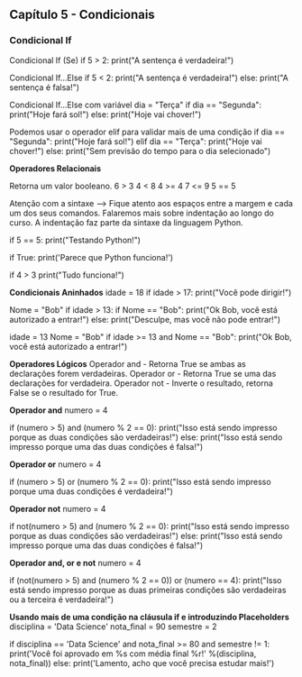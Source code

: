 ## Capítulo 5 - Condicionais

### Condicional If

Condicional If (Se)
if 5 > 2:
    print("A sentença é verdadeira!")

Condicional If...Else
if 5 < 2:
    print("A sentença é verdadeira!")
else:
    print("A sentença é falsa!")

Condicional If...Else com variável
dia = "Terça"
if dia == "Segunda":
    print("Hoje fará sol!")
else:
    print("Hoje vai chover!")    

Podemos usar o operador elif para validar mais de uma condição
if dia == "Segunda":
    print("Hoje fará sol!")
elif dia == "Terça":
    print("Hoje vai chover!")
else:
    print("Sem previsão do tempo para o dia selecionado")   

**Operadores Relacionais**

Retorna um valor booleano.
6 > 3
4 < 8
4 >= 4
7 <= 9
5 == 5

Atenção com a sintaxe
--> Fique atento aos espaços entre a margem e cada um dos seus comandos. Falaremos mais sobre indentação ao longo do curso. A indentação faz parte da sintaxe da linguagem Python.

if 5 == 5:
    print("Testando Python!")

if True:
    print('Parece que Python funciona!')


if 4 > 3
    print("Tudo funciona!")


**Condicionais Aninhados**
idade = 18
if idade > 17:
    print("Você pode dirigir!")

Nome = "Bob"
if idade > 13:
    if Nome == "Bob":
        print("Ok Bob, você está autorizado a entrar!")
    else:
        print("Desculpe, mas você não pode entrar!")

idade = 13
Nome = "Bob"
if idade >= 13 and Nome == "Bob":
    print("Ok Bob, você está autorizado a entrar!")

**Operadores Lógicos**
Operador and - Retorna True se ambas as declarações forem verdadeiras.
Operador or - Retorna True se uma das declarações for verdadeira.
Operador not - Inverte o resultado, retorna False se o resultado for True.

**Operador and**
numero = 4

if (numero > 5) and (numero % 2 == 0):
    print("Isso está sendo impresso porque as duas condições são verdadeiras!")
else:
    print("Isso está sendo impresso porque uma das duas condições é falsa!")

**Operador or**
numero = 4

if (numero > 5) or (numero % 2 == 0):
    print("Isso está sendo impresso porque uma duas condições é verdadeira!")    


**Operador not**
numero = 4

if not(numero > 5) and (numero % 2 == 0):
    print("Isso está sendo impresso porque as duas condições são verdadeiras!")
else:
    print("Isso está sendo impresso porque uma das duas condições é falsa!")

**Operador and, or e not**
numero = 4

if (not(numero > 5) and (numero % 2 == 0)) or (numero == 4):
    print("Isso está sendo impresso porque as duas primeiras condições são verdadeiras ou a terceira é verdadeira!") 


**Usando mais de uma condição na cláusula if e introduzindo Placeholders**
disciplina = 'Data Science'
nota_final = 90
semestre = 2

if disciplina == 'Data Science' and nota_final >= 80 and semestre != 1:
    print('Você foi aprovado em %s com média final %r!' %(disciplina, nota_final))
else:
    print('Lamento, acho que você precisa estudar mais!')       